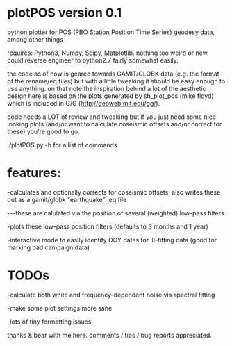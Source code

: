 # plotPOS version 0.1 
python plotter for POS (PBO Station Position Time Series) geodesy data, among other things

requires: Python3, Numpy, Scipy, Matplotlib. nothing too weird or new. could reverse engineer to python2.7 fairly somewhat easily.

the code as of now is geared towards GAMIT/GLOBK data (e.g. the format of the rename/eq files)
but with a little tweaking it should be easy enough to use anything. on that note the inspiration behind 
a lot of the aesthetic design here is based on the plots generated by sh_plot_pos (mike floyd) which 
is included in G/G (http://geoweb.mit.edu/gg/).

code needs a LOT of review and tweaking but if you just need some nice looking plots (and/or want to calculate coseismic
offsets and/or correct for these) you're good to go. 

./plotPOS.py -h for a list of commands

# features:

-calculates and optionally corrects for coseismic offsets, also writes these out as a gamit/globk "earthquake" .eq file 

---these are calulated via the position of several (weighted) low-pass filters

-plots these low-pass position filters (defaults to 3 months and 1 year)

-interactive mode to easily identify DOY dates for ill-fitting data (good for marking bad campaign data) 

# TODOs

-calculate both white and frequency-dependent noise via spectral fitting 

-make some plot settings more sane

-lots of tiny formatting issues

thanks & bear with me here. comments / tips / bug reports appreciated.  
